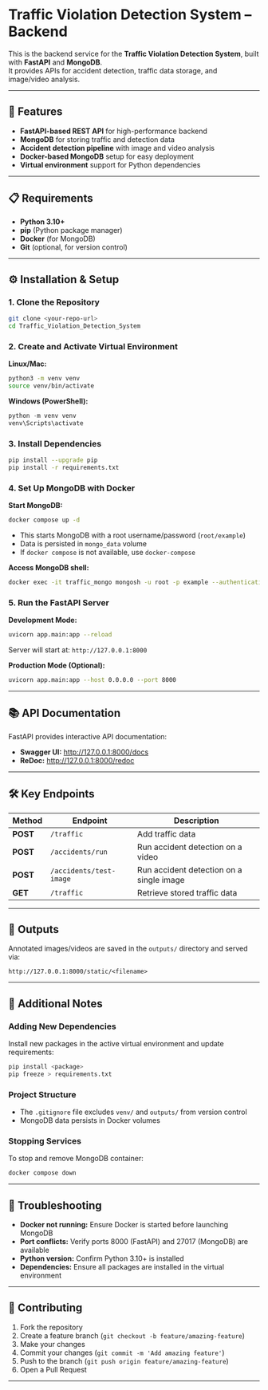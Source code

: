 # Traffic Violation Detection System – Backend

This is the backend service for the **Traffic Violation Detection System**, built with **FastAPI** and **MongoDB**.  
It provides APIs for accident detection, traffic data storage, and image/video analysis.

---

## 🚀 Features

- **FastAPI-based REST API** for high-performance backend
- **MongoDB** for storing traffic and detection data
- **Accident detection pipeline** with image and video analysis
- **Docker-based MongoDB** setup for easy deployment
- **Virtual environment** support for Python dependencies

---

## 📋 Requirements

- **Python 3.10+**
- **pip** (Python package manager)
- **Docker** (for MongoDB)
- **Git** (optional, for version control)

---

## ⚙️ Installation & Setup

### 1. Clone the Repository

```bash
git clone <your-repo-url>
cd Traffic_Violation_Detection_System
```

### 2. Create and Activate Virtual Environment

**Linux/Mac:**
```bash
python3 -m venv venv
source venv/bin/activate
```

**Windows (PowerShell):**
```powershell
python -m venv venv
venv\Scripts\activate
```

### 3. Install Dependencies

```bash
pip install --upgrade pip
pip install -r requirements.txt
```

### 4. Set Up MongoDB with Docker

**Start MongoDB:**
```bash
docker compose up -d
```

- This starts MongoDB with a root username/password (`root/example`)
- Data is persisted in `mongo_data` volume
- If `docker compose` is not available, use `docker-compose`

**Access MongoDB shell:**
```bash
docker exec -it traffic_mongo mongosh -u root -p example --authenticationDatabase admin
```

### 5. Run the FastAPI Server

**Development Mode:**
```bash
uvicorn app.main:app --reload
```

Server will start at: `http://127.0.0.1:8000`

**Production Mode (Optional):**
```bash
uvicorn app.main:app --host 0.0.0.0 --port 8000
```

---

## 📚 API Documentation

FastAPI provides interactive API documentation:

- **Swagger UI:** http://127.0.0.1:8000/docs
- **ReDoc:** http://127.0.0.1:8000/redoc

---

## 🛠️ Key Endpoints

| Method | Endpoint | Description |
|--------|----------|-------------|
| **POST** | `/traffic` | Add traffic data |
| **POST** | `/accidents/run` | Run accident detection on a video |
| **POST** | `/accidents/test-image` | Run accident detection on a single image |
| **GET** | `/traffic` | Retrieve stored traffic data |

---

## 📁 Outputs

Annotated images/videos are saved in the `outputs/` directory and served via:
```
http://127.0.0.1:8000/static/<filename>
```

---

## 🔧 Additional Notes

### Adding New Dependencies

Install new packages in the active virtual environment and update requirements:

```bash
pip install <package>
pip freeze > requirements.txt
```

### Project Structure

- The `.gitignore` file excludes `venv/` and `outputs/` from version control
- MongoDB data persists in Docker volumes

### Stopping Services

To stop and remove MongoDB container:
```bash
docker compose down
```

---

## 🐛 Troubleshooting

- **Docker not running:** Ensure Docker is started before launching MongoDB
- **Port conflicts:** Verify ports 8000 (FastAPI) and 27017 (MongoDB) are available
- **Python version:** Confirm Python 3.10+ is installed
- **Dependencies:** Ensure all packages are installed in the virtual environment

---

## 🤝 Contributing

1. Fork the repository
2. Create a feature branch (`git checkout -b feature/amazing-feature`)
3. Make your changes
4. Commit your changes (`git commit -m 'Add amazing feature'`)
5. Push to the branch (`git push origin feature/amazing-feature`)
6. Open a Pull Request

---